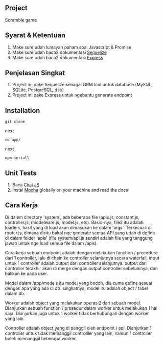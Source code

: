 ## Project

Scramble game

## Syarat & Ketentuan

1. Make sure udah lumayan paham soal Javascript & Promise
2. Make sure udah baca2 dokumentasi [Sequelize](http://docs.sequelizejs.com/en/v3/)
3. Make sure udah baca2 dokumentasi [Express](http://expressjs.com/)

## Penjelasan Singkat

1. Project ini pake Sequelize sebagai ORM tool untuk database (MySQL, SQLite, PostgreSQL, dsb)
2. Project ini pake Express untuk ngebantu generate endpoint

## Installation

```
git clone 
```

next

```
cd app/
```

next

```
npm install
```

## Unit Tests

1. Baca [Chai JS](http://chaijs.com/)
2. Instal [Mocha](https://mochajs.org/) globally on your machine and read the docs

## Cara Kerja

Di dalem directory 'system', ada beberapa file (apis.js, constant.js, controller.js, middelware.js, model.js, etc). Basic-nya, file2 itu adalah loaders, hasil yang di load akan dimasukan ke dalam 'args'. Terkecuali di router.js, dimana disitu bakal nge generate semua API yang udah di define di dalam folder 'apis' (file system/api.js sendiri adalah file yang tanggung jawab untuk nge load semua file dalam /apis).

Cara kerja sebuah endpoint adalah dengan melakukan function / procedure dari 1 controller, lalu di chain ke controller selanjutnya secara waterfall, input untuk 1 controller adalah output dari controller selanjutnya. output dari controller terakhir akan di merge dengan output controller sebelumnya, dan balikan ke pada user.

Model dalam /app/models itu model yang bodoh, dia cuma define sesuai dengan apa yang ada di db. singkatnya, model itu adalah object / tabel dalam db.

Worker adalah object yang melakukan operasi2 dari sebuah model. Dianjurkan sebuah function / prosedur dalam worker untuk melakukan 1 hal saja. Dianjurkan juga untuk 1 worker tidak berhubungan dengan worker yang lain.

Controller adalah object yang di panggil oleh endpoint / api. Dianjurkan 1 controller untuk tidak memanggil controlller yang lain, namun 1 controller boleh memanggil beberapa worker.